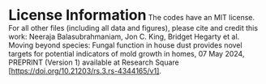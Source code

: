 <span style="font-size:2em;">**License Information**</span>
The codes have an MIT license. 
For all other files (including all data and figures), please cite and credit this work: Neeraja Balasubrahmaniam, Jon C. King, Bridget Hegarty et al. Moving beyond species: Fungal function in house dust provides novel targets for potential indicators of mold growth in homes, 07 May 2024, PREPRINT (Version 1) available at Research Square [https://doi.org/10.21203/rs.3.rs-4344165/v1].

